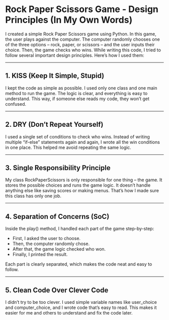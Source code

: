 # Rock Paper Scissors Game - Design Principles (In My Own Words)

I created a simple Rock Paper Scissors game using Python. In this game, the user plays against the computer. The computer randomly chooses one of the three options – rock, paper, or scissors – and the user inputs their choice. Then, the game checks who wins. While writing this code, I tried to follow several important design principles. Here’s how I used them:

---

## 1. KISS (Keep It Simple, Stupid)

I kept the code as simple as possible. I used only one class and one main method to run the game. The logic is clear, and everything is easy to understand. This way, if someone else reads my code, they won’t get confused.

---

## 2. DRY (Don’t Repeat Yourself)

I used a single set of conditions to check who wins. Instead of writing multiple “if-else” statements again and again, I wrote all the win conditions in one place. This helped me avoid repeating the same logic.

---

## 3. Single Responsibility Principle

My class RockPaperScissors is only responsible for one thing – the game. It stores the possible choices and runs the game logic. It doesn’t handle anything else like saving scores or making menus. That’s how I made sure this class has only one job.

---

## 4. Separation of Concerns (SoC)

Inside the play() method, I handled each part of the game step-by-step:
- First, I asked the user to choose.
- Then, the computer randomly chose.
- After that, the game logic checked who won.
- Finally, I printed the result.

Each part is clearly separated, which makes the code neat and easy to follow.

---

## 5. Clean Code Over Clever Code

I didn’t try to be too clever. I used simple variable names like user_choice and computer_choice, and I wrote code that’s easy to read. This makes it easier for me and others to understand and fix the code later.

